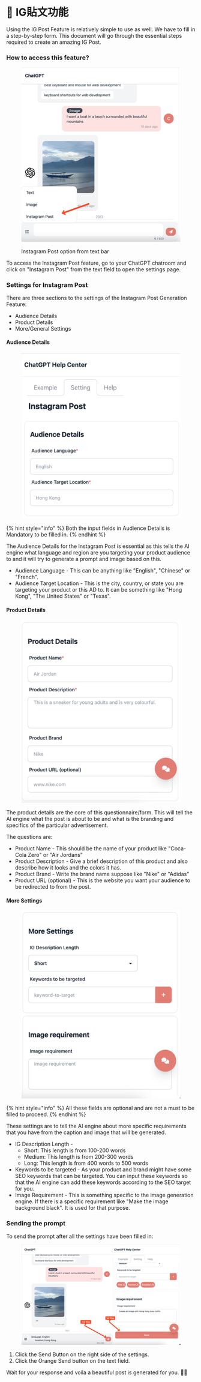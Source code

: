 # 🤳 IG貼文功能

Using the IG Post Feature is relatively simple to use as well. We have to fill in a step-by-step form. This document will go through the essential steps required to create an amazing IG Post.

### How to access this feature?

<figure><img src="../../.gitbook/assets/image.png" alt=""><figcaption><p>Instagram Post option from text bar</p></figcaption></figure>

To access the Instagram Post feature, go to your ChatGPT chatroom and click on "Instagram Post" from the text field to open the settings page.

### Settings for Instagram Post

There are three sections to the settings of the Instagram Post Generation Feature:

* Audience Details
* Product Details
* More/General Settings

#### Audience Details

<figure><img src="../../.gitbook/assets/image (10).png" alt=""><figcaption></figcaption></figure>

{% hint style="info" %}
Both the input fields in Audience Details is Mandatory to be filled in.
{% endhint %}

The Audience Details for the Instagram Post is essential as this tells the AI engine what language and region are you targeting your product audience to and it will try to generate a prompt and image based on this.

* Audience Language - This can be anything like "English", "Chinese" or "French".&#x20;
* Audience Target Location - This is the city, country, or state you are targeting your product or this AD to. It can be something like "Hong Kong", "The United States" or "Texas".

#### Product Details

<figure><img src="../../.gitbook/assets/image (1) (1) (3) (1).png" alt=""><figcaption></figcaption></figure>

The product details are the core of this questionnaire/form. This will tell the AI engine what the post is about to be and what is the branding and specifics of the particular advertisement.

The questions are:

* Product Name - This should be the name of your product like "Coca-Cola Zero" or "Air Jordans"
* Product Description - Give a brief description of this product and also describe how it looks and the colors it has.
* Product Brand - Write the brand name suppose like "Nike" or "Adidas"
* Product URL (optional) - This is the website you want your audience to be redirected to from the post.

#### More Settings

<figure><img src="../../.gitbook/assets/image (6).png" alt=""><figcaption></figcaption></figure>

{% hint style="info" %}
All these fields are optional and are not a must to be filled to proceed.
{% endhint %}

These settings are to tell the AI engine about more specific requirements that you have from the caption and image that will be generated.

* IG Description Length -&#x20;
  * Short: This length is from 100-200 words
  * Medium: This length is from 200-300 words
  * Long: This length is from 400 words to 500 words
* Keywords to be targeted - As your product and brand might have some SEO keywords that can be targeted. You can input these keywords so that the AI engine can add these keywords according to the SEO target for you.
* Image Requirement - This is something specific to the image generation engine. If there is a specific requirement like "Make the image background black". It is used for that purpose.

### Sending the prompt

To send the prompt after all the settings have been filled in:

<figure><img src="../../.gitbook/assets/image (3) (2).png" alt=""><figcaption></figcaption></figure>

1. Click the Send Button on the right side of the settings.
2. Click the Orange Send button on the text field.

Wait for your response and voila a beautiful post is generated for you. 🎉🤯
